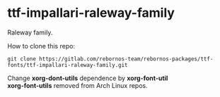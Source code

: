 # ttf-impallari-raleway-family

Raleway family.

How to clone this repo:

```
git clone https://gitlab.com/rebornos-team/rebornos-packages/ttf-fonts/ttf-impallari-raleway-family.git
```

Change **xorg-dont-utils** dependence by **xorg-font-util**
<br>
**xorg-font-utils** removed from Arch Linux repos.

